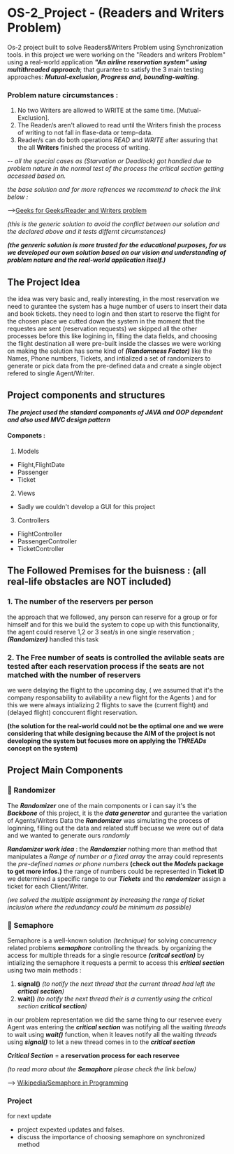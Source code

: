 # OS-2_Project - (Readers and Writers Problem)
Os-2 project built to solve Readers&Writers Problem using Synchronization tools.
in this project we were working on the "Readers and writers Problem" using a real-world application ***"An airline reservation system" using multithreaded approach***;
that gurantee to satisfy the 3 main testing approaches: ***Mutual-exclusion, Progress and, bounding-waiting.***
 
### Problem nature circumstances :
1. No two Writers are allowed to WRITE at the same time. [Mutual-Exclusion].
2. The Reader/s aren't allowed to read until the Writers finish the process of writing to not fall in flase-data or temp-data.
3. Reader/s can do both operations _READ_ and _WRITE_ after assuring that the all **Writers** finished the process of writing.

-- *all the special cases as (Starvation or Deadlock) got handled due to problem nature in the normal test of the process the critical section getting accessed based on.*

*the base solution and for more refrences we recommend to check the link below :*

-->[Geeks for Geeks/Reader and Writers problem](https://www.geeksforgeeks.org/readers-writers-problem-set-1-introduction-and-readers-preference-solution/) 

*(this is the generic solution to avoid the conflict between our solution and the declared above and it tests differnt circumstences)*

***(the genreric solution is more trusted for the educational purposes, for us we developed our own solution based on our vision and 
understanding of problem nature and the real-world application itself.)***

## The Project Idea
the idea was very basic and, really interesting, in the most reservation we need to gurantee the system has a huge number of users to insert their data and book tickets.
they need to login and then start to reserve the flight for the chosen place we cutted down the system in the moment that the requestes are sent (reservation requests) 
we skipped all the other processes before this like logining in, filling the data fields, and choosing the flight destination all were pre-built inside the classes
we were working on making the solution has some kind of ***(Randomness Factor)*** like the Names, Phone numbers, Tickets, and intialized a set of randomizers to generate or 
pick data from the pre-defined data and create a single object refered to single Agent/Writer.

## Project components and structures
***The project used the standard components of JAVA and OOP dependent and also used MVC design pattern***

#### Componets :
1. Models
  - Flight,FlightDate
  - Passenger
  - Ticket
2. Views
  - Sadly we couldn't develop a GUI for this project
3. Controllers
  - FlightController
  - PassengerController
  - TicketController

## The Followed Premises for the buisness : (all real-life obstacles are NOT included)

### 1. The number of the reservers per person 
the approach that we followed, any person can reserve for a group or for himself and for this we build the system to cope up with this functionality, the agent
could reserve 1,2 or 3 seat/s in one single reservation ; ***(Randomizer)*** handled this task 
### 2. The Free number of seats is controlled the avilable seats are tested after each reservation process if the seats are not matched with the number of reservers
we were delaying the flight to the upcoming day, ( we assumed that it's the company responsability to avilability a new flight for the Agents )
and for this we were always intializing 2 flights to save the (current flight) and (delayed flight) conccurent flight reservation.

**(the solution for the real-world could not be the optimal one and we were considering that while designing because the AIM of the project is not developing the system but focuses more on applying the ***THREADs*** concept on the system)**
 ## Project Main Components
 ### 🔘 Randomizer
 The ***Randomizer*** one of the main components or i can say it's the ***Backbone*** of this project, it is the ***data generator*** and gurantee the variation of Agents/Writers Data the ***Randomizer*** was simulating the process of loginning, filling out the data and related stuff becuase we were out of data and we wanted to generate ours *randomly*
 
  ***Randomizer work idea*** : the ***Randomzier*** nothing more than method that manipulates a *Range of number or a fixed array* the array could represents the *pre-defined names or phone numbers* **(check out the ***Models*** package to get more infos.)** the range of numbers could be represented in **Ticket ID** we determined a specific range to our ***Tickets*** and the ***randomizer*** assign a ticket for each Client/Writer.
 
 *(we solved the multiple assignment by increasing the range of ticket inclusion where the redundancy could be minimum as possible)*
 
 ### 🔘 Semaphore
 Semaphore is a well-known solution *(technique)* for solving concurrency related problems ***semaphore*** controlling the threads.
 by organizing the access for multiple threads for a single resource ***(critcal section)*** by intializing the semaphore it requests a permit to access this ***critical section*** using two main methods : 
 1. **signal()** *(to notify the next thread that the current thread had left the ***critical section***)* 
 2. **wait()** *(to notify the next thread their is a currently using the critical section ***critical section***)*
 
 in our problem representation we did the same thing to our reservee every Agent was entering the ***critical section*** was notifying all the waiting *threads* to wait using ***wait()*** function, when it leaves notify all the waiting *threads* using ***signal()***  to let a new thread comes in to the ***critical section*** 

***Critical Section*** = **a reservation process for each reservee**

*(to read mora about the ***Semaphore*** please check the link below)*
 
 --> [Wikipedia/Semaphore in Programming](https://en.wikipedia.org/wiki/Semaphore_(programming))
 
 ### Project 
 for next update
 + project expexted updates and falses.
 + discuss the importance of choosing semaphore on synchronized method
